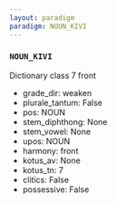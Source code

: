 ```yaml
---
layout: paradigm
paradigm: NOUN_KIVI
---
```

### ` NOUN_KIVI `

Dictionary class 7 front
* grade_dir: weaken
* plurale_tantum: False
* pos: NOUN
* stem_diphthong: None
* stem_vowel: None
* upos: NOUN
* harmony: front
* kotus_av: None
* kotus_tn: 7
* clitics: False
* possessive: False
